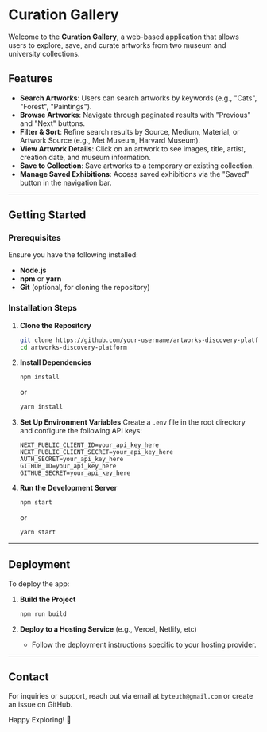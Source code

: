 # Curation Gallery

Welcome to the **Curation Gallery**, a web-based application that allows users to explore, save, and curate artworks from two museum and university collections.

## Features

- **Search Artworks**: Users can search artworks by keywords (e.g., "Cats", "Forest", "Paintings").
- **Browse Artworks**: Navigate through paginated results with "Previous" and "Next" buttons.
- **Filter & Sort**: Refine search results by Source, Medium, Material, or Artwork Source (e.g., Met Museum, Harvard Museum).
- **View Artwork Details**: Click on an artwork to see images, title, artist, creation date, and museum information.
- **Save to Collection**: Save artworks to a temporary or existing collection.
- **Manage Saved Exhibitions**: Access saved exhibitions via the "Saved" button in the navigation bar.

---

## Getting Started

### Prerequisites

Ensure you have the following installed:

- **Node.js**
- **npm** or **yarn**
- **Git** (optional, for cloning the repository)

### Installation Steps

1. **Clone the Repository**

   ```bash
   git clone https://github.com/your-username/artworks-discovery-platform.git
   cd artworks-discovery-platform
   ```

2. **Install Dependencies**

   ```bash
   npm install
   ```

   or

   ```bash
   yarn install
   ```

3. **Set Up Environment Variables**
   Create a `.env` file in the root directory and configure the following API keys:

   ```env
   NEXT_PUBLIC_CLIENT_ID=your_api_key_here
   NEXT_PUBLIC_CLIENT_SECRET=your_api_key_here
   AUTH_SECRET=your_api_key_here
   GITHUB_ID=your_api_key_here
   GITHUB_SECRET=your_api_key_here
   ```

4. **Run the Development Server**
   ```bash
   npm start
   ```
   or
   ```bash
   yarn start
   ```

---

## Deployment

To deploy the app:

1. **Build the Project**

   ```bash
   npm run build
   ```

2. **Deploy to a Hosting Service** (e.g., Vercel, Netlify, etc)
   - Follow the deployment instructions specific to your hosting provider.

---

## Contact

For inquiries or support, reach out via email at `byteuth@gmail.com` or create an issue on GitHub.

Happy Exploring! 🎨
